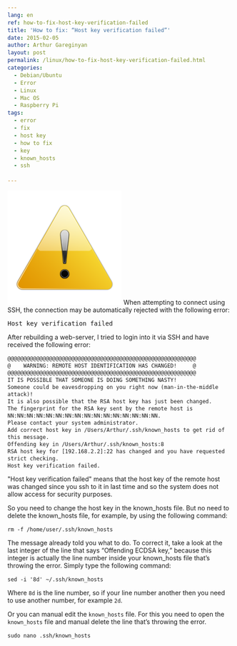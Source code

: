```yaml
---
lang: en
ref: how-to-fix-host-key-verification-failed
title: 'How to fix: “Host key verification failed”'
date: 2015-02-05
author: Arthur Gareginyan
layout: post
permalink: /linux/how-to-fix-host-key-verification-failed.html
categories:
  - Debian/Ubuntu
  - Error
  - Linux
  - Mac OS
  - Raspberry Pi
tags:
  - error
  - fix
  - host key
  - how to fix
  - key
  - known_hosts
  - ssh

---
```


![thumb](/images/thumbnail/error.png)
When attempting to connect using SSH, the connection may be automatically rejected with the following error:
<pre>
Host key verification failed
</pre>


After rebuilding a web-server, I tried to login into it via SSH and have received the following error:

	@@@@@@@@@@@@@@@@@@@@@@@@@@@@@@@@@@@@@@@@@@@@@@@@@@@@@@@@@@@
	@    WARNING: REMOTE HOST IDENTIFICATION HAS CHANGED!     @
	@@@@@@@@@@@@@@@@@@@@@@@@@@@@@@@@@@@@@@@@@@@@@@@@@@@@@@@@@@@
	IT IS POSSIBLE THAT SOMEONE IS DOING SOMETHING NASTY!
	Someone could be eavesdropping on you right now (man-in-the-middle 	attack)!
	It is also possible that the RSA host key has just been changed.
	The fingerprint for the RSA key sent by the remote host is
	NN:NN:NN:NN:NN:NN:NN:NN:NN:NN:NN:NN:NN:NN:NN:NN.
	Please contact your system administrator.
	Add correct host key in /Users/Arthur/.ssh/known_hosts to get rid of this message.
	Offending key in /Users/Arthur/.ssh/known_hosts:8
	RSA host key for [192.168.2.2]:22 has changed and you have requested strict checking.
	Host key verification failed.

"Host key verification failed" means that the host key of the remote host was changed since you ssh to it in last time and so the system does not allow access for security purposes.

So you need to change the host key in the known_hosts file. But no need to delete the known_hosts file, for example, by using the following command:

```
rm -f /home/user/.ssh/known_hosts
```

The message already told you what to do. To correct it, take a look at the last integer of the line that says “Offending ECDSA key,” because this integer is actually the line number inside your known_hosts file that’s throwing the error. Simply type the following command:

```
sed -i '8d' ~/.ssh/known_hosts
```

Where `8d` is the line number, so if your line number another then you need to use another number, for example `2d`.

Or you can manual edit the `known_hosts` file. For this you need to open the `known_hosts` file and manual delete the line that’s throwing the error.

```
sudo nano .ssh/known_hosts
```
